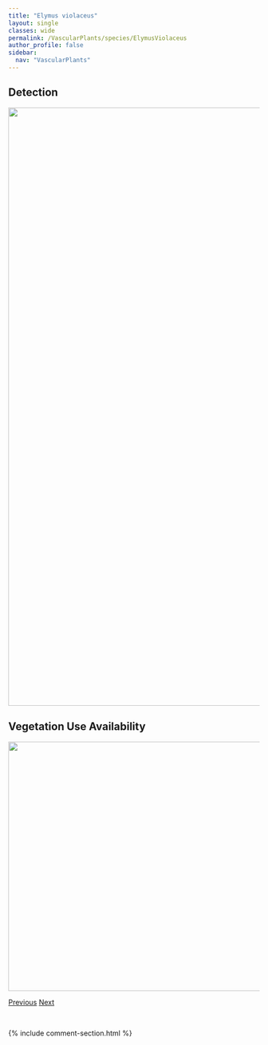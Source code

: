 ```yaml
---
title: "Elymus violaceus"
layout: single
classes: wide
permalink: /VascularPlants/species/ElymusViolaceus
author_profile: false
sidebar:
  nav: "VascularPlants"
---
```


<h2>Detection</h2>

<a href="https://drive.google.com/uc?export=view&id=1wreUuxqVPrBI2AG1ik8vrrK6RPBEDv1d">
<img src="https://drive.google.com/uc?export=view&id=1wreUuxqVPrBI2AG1ik8vrrK6RPBEDv1d" height = "1200" width = "800">
</a>


<h2>Vegetation Use Availability</h2>

<a href="https://drive.google.com/uc?export=view&id=1WNjnB1Vb-EqhkZZ_pmU71LqmgUjpvXv8">
<img src="https://drive.google.com/uc?export=view&id=1WNjnB1Vb-EqhkZZ_pmU71LqmgUjpvXv8" height = "500" width = "1000">
</a>


<a href="/DevelopmentWebsite/VascularPlants/species/ElymusTrachycaulus" class="pagination--pager" title="Slender Wheat Grass">Previous</a> <a href="/DevelopmentWebsite/VascularPlants/species/EmpetrumNigrum" class="pagination--pager" title="Crowberry">Next</a>

<p>&nbsp;</p>

{% include comment-section.html %}
